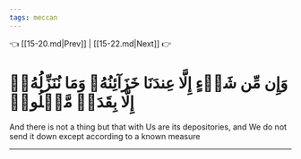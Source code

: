 ```yaml
---
tags: meccan
---
```


👈 [[15-20.md|Prev]] | [[15-22.md|Next]] 👉

# وَإِن مِّن شَيۡءٍ إِلَّا عِندَنَا خَزَآئِنُهُۥ وَمَا نُنَزِّلُهُۥٓ إِلَّا بِقَدَرٖ مَّعۡلُومٖ

And there is not a thing but that with Us are its depositories, and We do not send it down except according to a known measure

---

